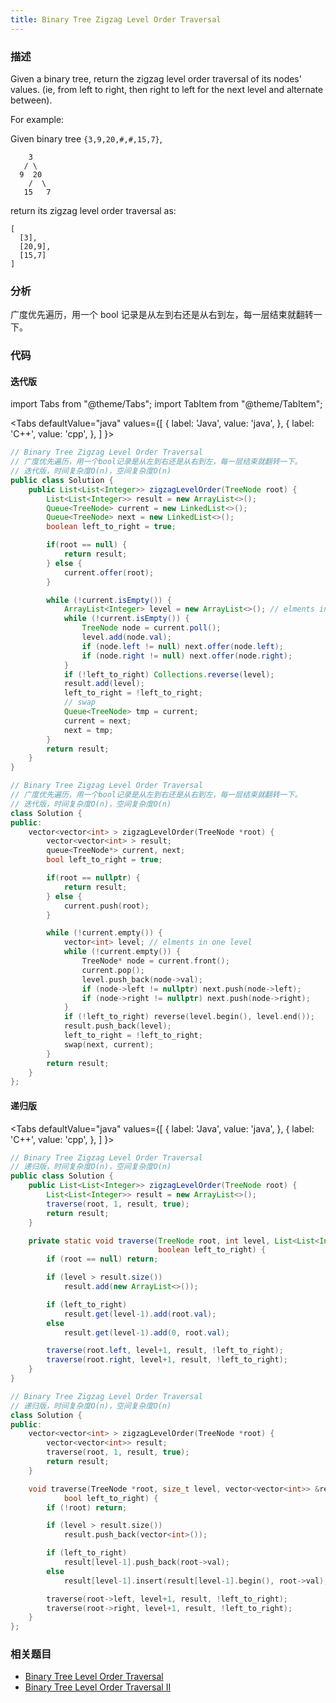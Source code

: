 ```yaml
---
title: Binary Tree Zigzag Level Order Traversal
---
```


### 描述

Given a binary tree, return the zigzag level order traversal of its nodes' values. (ie, from left to right, then right to left for the next level and alternate between).

For example:

Given binary tree `{3,9,20,#,#,15,7}`,

```
    3
   / \
  9  20
    /  \
   15   7
```

return its zigzag level order traversal as:

```
[
  [3],
  [20,9],
  [15,7]
]
```

### 分析

广度优先遍历，用一个 bool 记录是从左到右还是从右到左，每一层结束就翻转一下。

### 代码

#### 迭代版

import Tabs from "@theme/Tabs";
import TabItem from "@theme/TabItem";

<Tabs
defaultValue="java"
values={[
{ label: 'Java', value: 'java', },
{ label: 'C++', value: 'cpp', },
]
}>
<TabItem value="java">

```java
// Binary Tree Zigzag Level Order Traversal
// 广度优先遍历，用一个bool记录是从左到右还是从右到左，每一层结束就翻转一下。
// 迭代版，时间复杂度O(n)，空间复杂度O(n)
public class Solution {
    public List<List<Integer>> zigzagLevelOrder(TreeNode root) {
        List<List<Integer>> result = new ArrayList<>();
        Queue<TreeNode> current = new LinkedList<>();
        Queue<TreeNode> next = new LinkedList<>();
        boolean left_to_right = true;

        if(root == null) {
            return result;
        } else {
            current.offer(root);
        }

        while (!current.isEmpty()) {
            ArrayList<Integer> level = new ArrayList<>(); // elments in one level
            while (!current.isEmpty()) {
                TreeNode node = current.poll();
                level.add(node.val);
                if (node.left != null) next.offer(node.left);
                if (node.right != null) next.offer(node.right);
            }
            if (!left_to_right) Collections.reverse(level);
            result.add(level);
            left_to_right = !left_to_right;
            // swap
            Queue<TreeNode> tmp = current;
            current = next;
            next = tmp;
        }
        return result;
    }
}
```

</TabItem>
<TabItem value="cpp">

```cpp
// Binary Tree Zigzag Level Order Traversal
// 广度优先遍历，用一个bool记录是从左到右还是从右到左，每一层结束就翻转一下。
// 迭代版，时间复杂度O(n)，空间复杂度O(n)
class Solution {
public:
    vector<vector<int> > zigzagLevelOrder(TreeNode *root) {
        vector<vector<int> > result;
        queue<TreeNode*> current, next;
        bool left_to_right = true;

        if(root == nullptr) {
            return result;
        } else {
            current.push(root);
        }

        while (!current.empty()) {
            vector<int> level; // elments in one level
            while (!current.empty()) {
                TreeNode* node = current.front();
                current.pop();
                level.push_back(node->val);
                if (node->left != nullptr) next.push(node->left);
                if (node->right != nullptr) next.push(node->right);
            }
            if (!left_to_right) reverse(level.begin(), level.end());
            result.push_back(level);
            left_to_right = !left_to_right;
            swap(next, current);
        }
        return result;
    }
};
```

</TabItem>
</Tabs>

#### 递归版

<Tabs
defaultValue="java"
values={[
{ label: 'Java', value: 'java', },
{ label: 'C++', value: 'cpp', },
]
}>
<TabItem value="java">

```java
// Binary Tree Zigzag Level Order Traversal
// 递归版，时间复杂度O(n)，空间复杂度O(n)
public class Solution {
    public List<List<Integer>> zigzagLevelOrder(TreeNode root) {
        List<List<Integer>> result = new ArrayList<>();
        traverse(root, 1, result, true);
        return result;
    }

    private static void traverse(TreeNode root, int level, List<List<Integer>> result,
                                 boolean left_to_right) {
        if (root == null) return;

        if (level > result.size())
            result.add(new ArrayList<>());

        if (left_to_right)
            result.get(level-1).add(root.val);
        else
            result.get(level-1).add(0, root.val);

        traverse(root.left, level+1, result, !left_to_right);
        traverse(root.right, level+1, result, !left_to_right);
    }
}
```

</TabItem>
<TabItem value="cpp">

```cpp
// Binary Tree Zigzag Level Order Traversal
// 递归版，时间复杂度O(n)，空间复杂度O(n)
class Solution {
public:
    vector<vector<int> > zigzagLevelOrder(TreeNode *root) {
        vector<vector<int>> result;
        traverse(root, 1, result, true);
        return result;
    }

    void traverse(TreeNode *root, size_t level, vector<vector<int>> &result,
            bool left_to_right) {
        if (!root) return;

        if (level > result.size())
            result.push_back(vector<int>());

        if (left_to_right)
            result[level-1].push_back(root->val);
        else
            result[level-1].insert(result[level-1].begin(), root->val);

        traverse(root->left, level+1, result, !left_to_right);
        traverse(root->right, level+1, result, !left_to_right);
    }
};
```

</TabItem>
</Tabs>

### 相关题目

- [Binary Tree Level Order Traversal](binary-tree-level-order-traversal.md)
- [Binary Tree Level Order Traversal II](binary-tree-level-order-traversal-ii.md)
